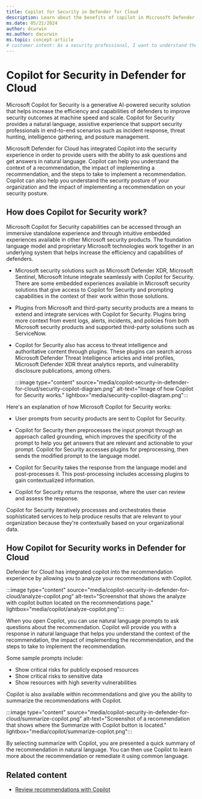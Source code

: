 ```yaml
---
title: Copilot for Security in Defender for Cloud
description: Learn about the benefits of copilot in Microsoft Defender for Cloud and how it applies to analyzing your security posture.
ms.date: 05/21/2024
author: dcurwin
ms.author: dacurwin
ms.topic: concept-article
# customer intent: As a security professional, I want to understand the benefits of Copilot in Microsoft Defender for Cloud and how it can help me analyze my security posture.
---
```


# Copilot for Security in Defender for Cloud

Microsoft Copilot for Security is a generative AI-powered security solution that helps increase the efficiency and capabilities of defenders to improve security outcomes at machine speed and scale. Copilot for Security provides a natural language, assistive experience that support security professionals in end-to-end scenarios such as incident response, threat hunting, intelligence gathering, and posture management.

Microsoft Defender for Cloud has integrated Copilot into the security experience in order to provide users with the ability to ask questions and get answers in natural language. Copilot can help you understand the context of a recommendation, the impact of implementing a recommendation, and the steps to take to implement a recommendation. Copilot can also help you understand the security posture of your organization and the impact of implementing a recommendation on your security posture.

## How does Copilot for Security work?

Microsoft Copilot for Security capabilities can be accessed through an immersive standalone experience and through intuitive embedded experiences available in other Microsoft security products. The foundation language model and proprietary Microsoft technologies work together in an underlying system that helps increase the efficiency and capabilities of defenders.

- Microsoft security solutions such as Microsoft Defender XDR, Microsoft Sentinel, Microsoft Intune integrate seamlessly with Copilot for Security. There are some embedded experiences available in Microsoft security solutions that give access to Copilot for Security and prompting capabilities in the context of their work within those solutions.

- Plugins from Microsoft and third-party security products are a means to extend and integrate services with Copilot for Security. Plugins bring more context from event logs, alerts, incidents, and policies from both Microsoft security products and supported third-party solutions such as ServiceNow.

- Copilot for Security also has access to threat intelligence and authoritative content through plugins. These plugins can search across Microsoft Defender Threat Intelligence articles and intel profiles, Microsoft Defender XDR threat analytics reports, and vulnerability disclosure publications, among others.

    :::image type="content" source="media/copilot-security-in-defender-for-cloud/security-copilot-diagram.png" alt-text="Image of how Copilot for Security works." lightbox="media/security-copilot-diagram.png":::

Here's an explanation of how Microsoft Copilot for Security works:

- User prompts from security products are sent to Copilot for Security.

- Copilot for Security then preprocesses the input prompt through an approach called grounding, which improves the specificity of the prompt to help you get answers that are relevant and actionable to your prompt. Copilot for Security accesses plugins for preprocessing, then sends the modified prompt to the language model.

- Copilot for Security takes the response from the language model and post-processes it. This post-processing includes accessing plugins to gain contextualized information.

- Copilot for Security returns the response, where the user can review and assess the response.

Copilot for Security iteratively processes and orchestrates these sophisticated services to help produce results that are relevant to your organization because they're contextually based on your organizational data.

## How Copilot for Security works  in Defender for Cloud

Defender for Cloud has integrated copilot into the recommendation experience by allowing you to analyze your recommendations with Copilot.

:::image type="content" source="media/copilot-security-in-defender-for-cloud/analyze-copilot.png" alt-text="Screenshot that shows the analyze with copilot button located on the recommendations page." lightbox="media/copilot/analyze-copilot.png":::

When you open Copilot, you can use natural language prompts to ask questions about the recommendation. Copilot will provide you with a response in natural language that helps you understand the context of the recommendation, the impact of implementing the recommendation, and the steps to take to implement the recommendation.

Some sample prompts include:

- Show critical risks for publicly exposed resources
- Show critical risks to sensitive data
- Show resources with high severity vulnerabilities

Copilot is also available within recommendations and give you the ability to summarize the recommendations with Copilot.

:::image type="content" source="media/copilot-security-in-defender-for-cloud/summarize-copilot.png" alt-text="Screenshot of a recommendation that shows where the Summarize with Copilot button is located." lightbox="media/copilot/summarize-copilot.png":::

By selecting summarize with Copilot, you are presented a quick summary of the recommendation in natural language. You can then use Copilot to learn more about the recommendation or remediate it using common language.

## Related content

- [Review recommendations with Copilot](review-with-copilot.md)
